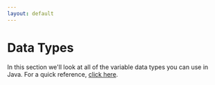 ```yaml
---
layout: default
---
```


<h1>Data Types</h1>

In this section we'll look at all of the variable data types you can use in Java. For a quick reference, <a href="../QuickReference/variables">click here</a>.


